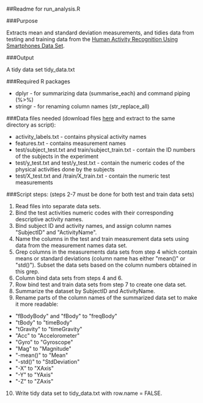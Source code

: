 ##Readme for run_analysis.R

###Purpose

Extracts mean and standard deviation measurements, and tidies data from testing and training data from the [Human Activity Recognition Using Smartphones Data Set](https://archive.ics.uci.edu/ml/datasets/Human+Activity+Recognition+Using+Smartphones).

###Output

A tidy data set tidy_data.txt

###Required R packages

- dplyr - for summarizing data (summarise_each) and command piping (%>%)
- stringr - for renaming column names (str_replace_all)

###Data files needed (download files [here](https://d396qusza40orc.cloudfront.net/getdata%2Fprojectfiles%2FUCI%20HAR%20Dataset.zip) and extract to the same directory as script):
- activity_labels.txt - contains physical activity names
- features.txt - contains measurement names
- test/subject_test.txt and train/subject_train.txt - contain the ID numbers of the subjects in the experiment
- test/y_test.txt and test/y_test.txt - contain the numeric codes of the physical activities done by the subjects
- test/X_test.txt and /train/X_train.txt - contain the numeric test measurements

###Script steps: (steps 2-7 must be done for both test and train data sets)

1. Read files into separate data sets.
2. Bind the test activities numeric codes with their corresponding descriptive activity names.
3. Bind subject ID and activity names, and assign column names "SubjectID" and "ActivityName".
4. Name the columns in the test and train measurement data sets using data from the measurement names data set.
5. Grep columns in the measurements data sets from step 4 which contain means or standard deviations (column name has either "mean()" or "std()"). Subset the data sets based on the column numbers obtained in this grep.
6. Column bind data sets from steps 4 and 6.
7. Row bind test and train data sets from step 7 to create one data set.
8. Summarize the dataset by SubjectID and ActivityName.
9. Rename parts of the column names of the summarized data set to make it more readable:
  - "fBodyBody" and "fBody" to "freqBody"
  - "tBody" to "timeBody"
  - "tGravity" to "timeGravity"
  - "Acc" to "Accelorometer"
  - "Gyro" to "Gyroscope"
  - "Mag" to "Magnitude"
  - "-mean()" to "Mean"
  - "-std()" to "StdDeviation"
  - "-X" to "XAxis"
  - "-Y" to "YAxis"
  - "-Z" to "ZAxis"
10. Write tidy data set to tidy_data.txt with row.name = FALSE.